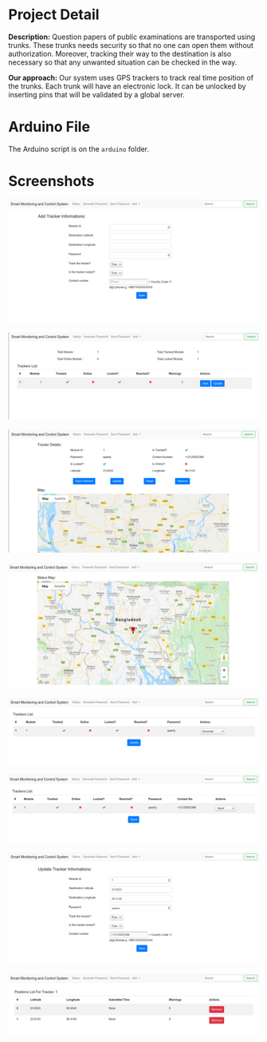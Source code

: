 # Project Detail
**Description:** Question papers of public examinations are transported using trunks. These trunks needs security so that no one can open them without authorization. Moreover, tracking their way to the destination is also necessary so that any unwanted situation can be checked in the way.

**Our approach:** Our system uses GPS trackers to track real time position of the trunks. Each trunk will have an electronic lock. It can be unlocked by inserting pins that will be validated by a global server.

# Arduino File
The Arduino script is on the `arduino` folder.

#  Screenshots
<img src="screenshots/ss1.png">
&nbsp;
<img src="screenshots/ss2.png">
&nbsp;
<img src="screenshots/ss3.png">
&nbsp;
<img src="screenshots/ss4.png">
&nbsp;
<img src="screenshots/ss5.png">
&nbsp;
<img src="screenshots/ss6.png">
&nbsp;
<img src="screenshots/ss7.png">
&nbsp;
<img src="screenshots/ss8.png">
&nbsp;
